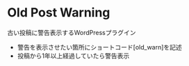 # Old Post Warning
古い投稿に警告表示するWordPressプラグイン

* 警告を表示させたい箇所にショートコード[old_warn]を記述
* 投稿から1年以上経過していたら警告表示
